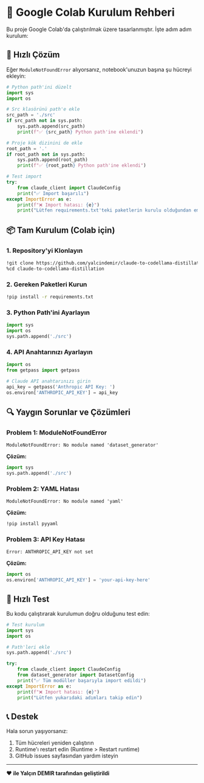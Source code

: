 # 🚀 Google Colab Kurulum Rehberi

Bu proje Google Colab'da çalıştırılmak üzere tasarlanmıştır. İşte adım adım kurulum:

## 🔧 Hızlı Çözüm

Eğer `ModuleNotFoundError` alıyorsanız, notebook'unuzun başına şu hücreyi ekleyin:

```python
# Python path'ini düzelt
import sys
import os

# Src klasörünü path'e ekle
src_path = './src'
if src_path not in sys.path:
    sys.path.append(src_path)
    print(f"✅ {src_path} Python path'ine eklendi")

# Proje kök dizinini de ekle
root_path = '.'
if root_path not in sys.path:
    sys.path.append(root_path)
    print(f"✅ {root_path} Python path'ine eklendi")

# Test import
try:
    from claude_client import ClaudeConfig
    print("✅ Import başarılı")
except ImportError as e:
    print(f"❌ Import hatası: {e}")
    print("Lütfen requirements.txt'teki paketlerin kurulu olduğundan emin olun")
```

## 📦 Tam Kurulum (Colab için)

### 1. Repository'yi Klonlayın
```bash
!git clone https://github.com/yalcindemir/claude-to-codellama-distillation.git
%cd claude-to-codellama-distillation
```

### 2. Gereken Paketleri Kurun
```bash
!pip install -r requirements.txt
```

### 3. Python Path'ini Ayarlayın
```python
import sys
import os
sys.path.append('./src')
```

### 4. API Anahtarınızı Ayarlayın
```python
import os
from getpass import getpass

# Claude API anahtarınızı girin
api_key = getpass('Anthropic API Key: ')
os.environ['ANTHROPIC_API_KEY'] = api_key
```

## 🔍 Yaygın Sorunlar ve Çözümleri

### Problem 1: ModuleNotFoundError
```
ModuleNotFoundError: No module named 'dataset_generator'
```

**Çözüm:**
```python
import sys
sys.path.append('./src')
```

### Problem 2: YAML Hatası
```
ModuleNotFoundError: No module named 'yaml'
```

**Çözüm:**
```bash
!pip install pyyaml
```

### Problem 3: API Key Hatası
```
Error: ANTHROPIC_API_KEY not set
```

**Çözüm:**
```python
import os
os.environ['ANTHROPIC_API_KEY'] = 'your-api-key-here'
```

## 🎯 Hızlı Test

Bu kodu çalıştırarak kurulumun doğru olduğunu test edin:

```python
# Test kurulum
import sys
import os

# Path'leri ekle
sys.path.append('./src')

try:
    from claude_client import ClaudeConfig
    from dataset_generator import DatasetConfig
    print("✅ Tüm modüller başarıyla import edildi")
except ImportError as e:
    print(f"❌ Import hatası: {e}")
    print("Lütfen yukarıdaki adımları takip edin")
```

## 📞 Destek

Hala sorun yaşıyorsanız:
1. Tüm hücreleri yeniden çalıştırın
2. Runtime'ı restart edin (Runtime > Restart runtime)
3. GitHub issues sayfasından yardım isteyin

---
**❤️ ile Yalçın DEMIR tarafından geliştirildi**